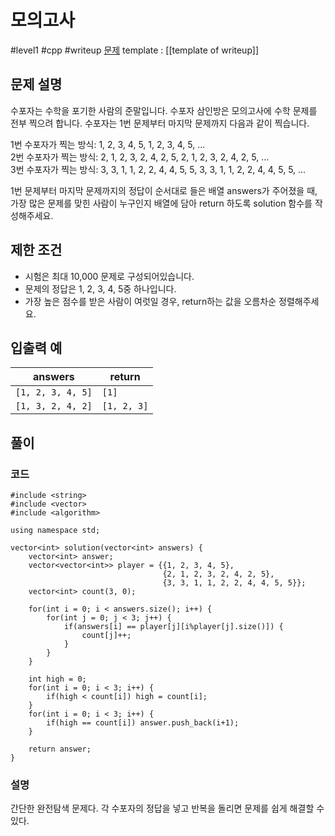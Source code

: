 # 모의고사

#level1 #cpp #writeup 
[문제](https://school.programmers.co.kr/learn/courses/30/lessons/42840)
template : [[template of writeup]]

## 문제 설명

수포자는 수학을 포기한 사람의 준말입니다. 수포자 삼인방은 모의고사에 수학 문제를 전부 찍으려 합니다. 수포자는 1번 문제부터 마지막 문제까지 다음과 같이 찍습니다.

1번 수포자가 찍는 방식: 1, 2, 3, 4, 5, 1, 2, 3, 4, 5, ...  
2번 수포자가 찍는 방식: 2, 1, 2, 3, 2, 4, 2, 5, 2, 1, 2, 3, 2, 4, 2, 5, ...  
3번 수포자가 찍는 방식: 3, 3, 1, 1, 2, 2, 4, 4, 5, 5, 3, 3, 1, 1, 2, 2, 4, 4, 5, 5, ...

1번 문제부터 마지막 문제까지의 정답이 순서대로 들은 배열 answers가 주어졌을 때, 가장 많은 문제를 맞힌 사람이 누구인지 배열에 담아 return 하도록 solution 함수를 작성해주세요.

## 제한 조건

- 시험은 최대 10,000 문제로 구성되어있습니다.
- 문제의 정답은 1, 2, 3, 4, 5중 하나입니다.
- 가장 높은 점수를 받은 사람이 여럿일 경우, return하는 값을 오름차순 정렬해주세요.

## 입출력 예

| answers           | return      |
| ----------------- | ----------- |
| `[1, 2, 3, 4, 5]` | `[1]`       |
| `[1, 3, 2, 4, 2]` | `[1, 2, 3]` |

## 풀이

### 코드

```
#include <string>
#include <vector>
#include <algorithm>

using namespace std;

vector<int> solution(vector<int> answers) {
    vector<int> answer;
    vector<vector<int>> player = {{1, 2, 3, 4, 5},
                                  {2, 1, 2, 3, 2, 4, 2, 5},
                                  {3, 3, 1, 1, 2, 2, 4, 4, 5, 5}};
    vector<int> count(3, 0);
    
    for(int i = 0; i < answers.size(); i++) {
        for(int j = 0; j < 3; j++) {
            if(answers[i] == player[j][i%player[j].size()]) {
                count[j]++;
            }
        }
    }
    
    int high = 0;
    for(int i = 0; i < 3; i++) {
        if(high < count[i]) high = count[i];
    }
    for(int i = 0; i < 3; i++) {
        if(high == count[i]) answer.push_back(i+1);
    }
    
    return answer;
}
```

### 설명

간단한 완전탐색 문제다. 각 수포자의 정답을 넣고 반복을 돌리면 문제를 쉽게 해결할 수 있다.
